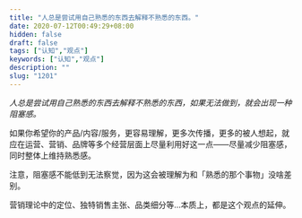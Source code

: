 ```yaml
---
title: "人总是尝试用自己熟悉的东西去解释不熟悉的东西。"
date: 2020-07-12T00:49:29+08:00
hidden: false
draft: false
tags: ["认知","观点"]
keywords: ["认知","观点"]
description: ""
slug: "1201"
---
```


*人总是尝试用自己熟悉的东西去解释不熟悉的东西，如果无法做到，就会出现一种阻塞感。*

如果你希望你的产品/内容/服务，更容易理解，更多次传播，更多的被人想起，就应在运营、营销、品牌等多个经营层面上尽量利用好这一点——尽量减少阻塞感，同时整体上维持熟悉感。

<!--more-->

注意，阻塞感不能低到无法察觉，因为这会被理解为和「熟悉的那个事物」没啥差别。

营销理论中的定位、独特销售主张、品类细分等...本质上，都是这个观点的延伸。

